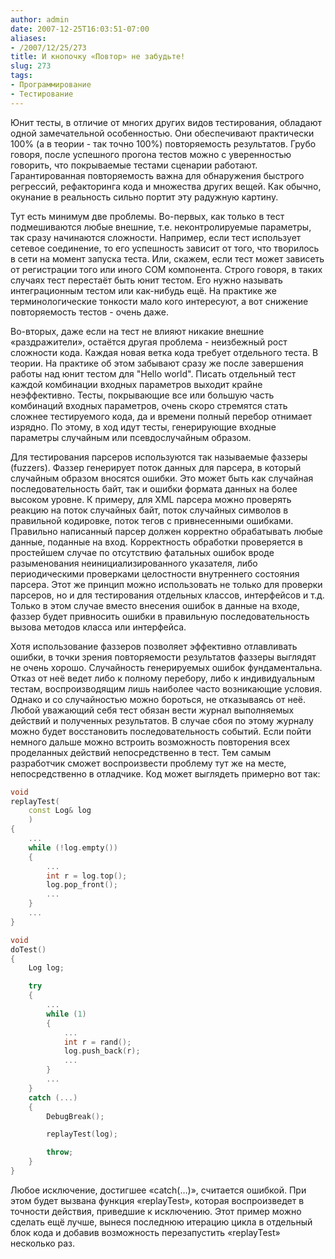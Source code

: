 ```yaml
---
author: admin
date: 2007-12-25T16:03:51-07:00
aliases:
- /2007/12/25/273
title: И кнопочку «Повтор» не забудьте!
slug: 273
tags:
- Программирование
- Тестирование
---
```


Юнит тесты, в отличие от многих других видов тестирования, обладают одной замечательной особенностью. Они обеспечивают практически 100% (a в теории - так точно 100%) повторяемость результатов. Грубо говоря, после успешного прогона тестов можно с уверенностью говорить, что покрываемые тестами сценарии работают. Гарантированная повторяемость важна для обнаружения быстрого регрессий, рефакторинга кода и множества других вещей. Как обычно, окунание в реальность сильно портит эту радужную картину.

<!--more-->

Тут есть минимум две проблемы. Во-первых, как только в тест подмешиваются любые внешние, т.е. неконтролируемые параметры, так сразу начинаются сложности. Например, если тест использует сетевое соединение, то его успешность зависит от того, что творилось в сети на момент запуска теста. Или, скажем, если тест может зависеть от регистрации того или иного COM компонента. Строго говоря, в таких случаях тест перестаёт быть юнит тестом. Его нужно называть интеграционным тестом или как-нибудь ещё. На практике же терминологические тонкости мало кого интересуют, а вот снижение повторяемость тестов - очень даже.

Во-вторых, даже если на тест не влияют никакие внешние «раздражители», остаётся другая проблема - неизбежный рост сложности кода. Каждая новая ветка кода требует отдельного теста. В теории. На практике об этом забывают сразу же после завершения работы над юнит тестом для "Hello world". Писать отдельный тест каждой комбинации входных параметров выходит крайне неэффективно. Тесты, покрывающие все или большую часть комбинаций входных параметров, очень скоро стремятся стать сложнее тестируемого кода, да и времени полный перебор отнимает изрядно. По этому, в ход идут тесты, генерирующие входные параметры случайным или псевдослучайным образом.

Для тестирования парсеров используются так называемые фаззеры (fuzzers). Фаззер генерирует поток данных для парсера, в который случайным образом вносятся ошибки. Это может быть как случайная последовательность байт, так и ошибки формата данных на более высоком уровне. К примеру, для XML парсера можно проверять реакцию на поток случайных байт, поток случайных символов в правильной кодировке, поток тегов с привнесенными ошибками. Правильно написанный парсер должен корректно обрабатывать любые данные, поданные на вход. Корректность обработки проверяется в простейшем случае по отсутствию фатальных ошибок вроде разыменования неинициализированного указателя, либо периодическими проверками целостности внутреннего состояния парсера. Этот же принцип можно использовать не только для проверки парсеров, но и для тестирования отдельных классов, интерфейсов и т.д. Только в этом случае вместо внесения ошибок в данные на входе, фаззер будет привносить ошибки в правильную последовательность вызова методов класса или интерфейса.

Хотя использование фаззеров позволяет эффективно отлавливать ошибки, в точки зрения повторяемости результатов фаззеры выглядят не очень хорошо. Случайность генерируемых ошибок фундаментальна. Отказ от неё ведет либо к полному перебору, либо к индивидуальным тестам, воспроизводящим лишь наиболее часто возникающие условия. Однако и со случайностью можно бороться, не отказываясь от неё. Любой уважающий себя тест обязан вести журнал выполняемых действий и полученных результатов. В случае сбоя по этому журналу можно будет восстановить последовательность событий. Если пойти немного дальше можно встроить возможность повторения всех проделанных действий непосредственно в тест. Тем самым разработчик сможет воспроизвести проблему тут же на месте, непосредственно в отладчике. Код может выглядеть примерно вот так:

```cpp
void
replayTest(
    const Log& log
    )
{
    ...
    while (!log.empty())
    {
        ...
        int r = log.top();
        log.pop_front();
        ...
    }
    ...
}

void
doTest()
{
    Log log;

    try
    {
        ...
        while (1)
        {
            ...
            int r = rand();
            log.push_back(r);
            ...
        }
        ...
    }
    catch (...)
    {
        DebugBreak();

        replayTest(log);

        throw;
    }
}
```

Любое исключение, достигшее «catch(…)», считается ошибкой. При этом будет вызвана функция «replayTest», которая воспроизведет в точности действия, приведшие к исключению. Этот пример можно сделать ещё лучше, вынеся последнюю итерацию цикла в отдельный блок кода и добавив возможность перезапустить «replayTest» несколько раз.
